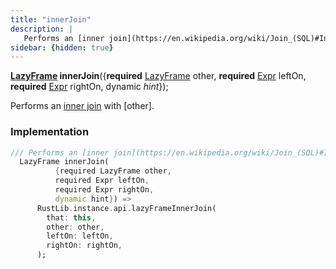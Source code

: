 ```yaml
---
title: "innerJoin"
description: |
   Performs an [inner join](https://en.wikipedia.org/wiki/Join_(SQL)#Inner_join_and_NULL_values) with [other].
sidebar: {hidden: true}
---
```

<span class="dart-code"><strong>[LazyFrame] innerJoin</strong>({<span class="nobr"><strong>required</strong> [LazyFrame] other</span>, <span class="nobr"><strong>required</strong> [Expr] leftOn</span>, <span class="nobr"><strong>required</strong> [Expr] rightOn</span>, <span class="nobr">dynamic <i>hint</i></span>});</span>

 Performs an [inner join](https://en.wikipedia.org/wiki/Join_(SQL)#Inner_join_and_NULL_values) with [other].
### Implementation
```dart
/// Performs an [inner join](https://en.wikipedia.org/wiki/Join_(SQL)#Inner_join_and_NULL_values) with [other].
  LazyFrame innerJoin(
          {required LazyFrame other,
          required Expr leftOn,
          required Expr rightOn,
          dynamic hint}) =>
      RustLib.instance.api.lazyFrameInnerJoin(
        that: this,
        other: other,
        leftOn: leftOn,
        rightOn: rightOn,
      );
```

[LazyFrame]: /reference/classes/lazyframe/
[Expr]: /reference/classes/expr/